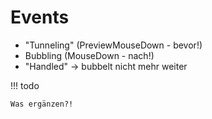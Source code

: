 # Events

* "Tunneling" (PreviewMouseDown - bevor!)
* Bubbling (MouseDown - nach!)
* "Handled" -> bubbelt nicht mehr weiter

!!! todo

    Was ergänzen?!
